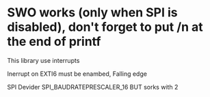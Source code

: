 # SWO works (only when SPI is disabled), don't forget to put /n at the end of printf



This library use interrupts 

Inerrupt on EXTI6 must be enambed, Falling edge


SPI Devider SPI_BAUDRATEPRESCALER_16 BUT sorks with 2